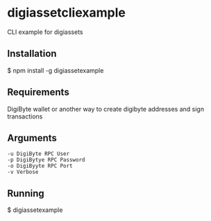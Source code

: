 # digiassetcliexample
CLI example for digiassets

## Installation
  $ npm install -g digiassetexample

## Requirements
  DigiByte wallet or another way to create digibyte addresses and sign transactions

## Arguments
```
-u DigiByte RPC User
-p DigiBytye RPC Password
-o DigiByyte RPC Port
-v Verbose
```

## Running
  $ digiassetexample
